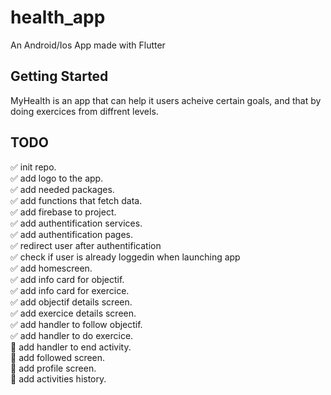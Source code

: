 # health_app

An Android/Ios App made with Flutter

## Getting Started
MyHealth is an app that can help it users acheive certain goals, and that by doing exercices from diffrent levels.

## TODO
:white_check_mark: init repo. <br/>
:white_check_mark: add logo to the app. <br/>
:white_check_mark: add needed packages. <br/>
:white_check_mark: add functions that fetch data. <br/>
:white_check_mark: add firebase to project. <br/>
:white_check_mark: add authentification services. <br/>
:white_check_mark: add authentification pages. <br/>
:white_check_mark: redirect user after authentification <br/>
:white_check_mark: check if user is already loggedin when launching app <br/>
:white_check_mark: add homescreen. <br/>
:white_check_mark: add info card for objectif. <br/>
:white_check_mark: add info card for exercice. <br/>
:white_check_mark: add objectif details screen. <br/>
:white_check_mark: add exercice details screen. <br/>
:white_check_mark: add handler to follow objectif. <br/>
:white_check_mark: add handler to do exercice. <br/>
:black_square_button: add handler to end activity. <br/>
:black_square_button: add followed screen. <br/>
:black_square_button: add profile screen. <br/>
:black_square_button: add activities history. <br/>

